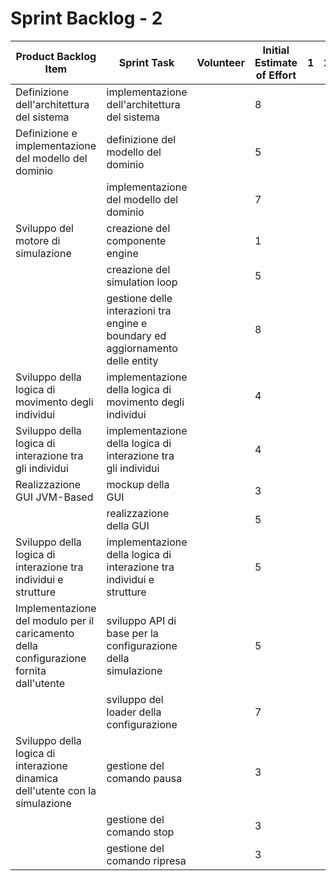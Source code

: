 # Sprint Backlog - 2

| Product Backlog Item                                         | Sprint Task                                                  | Volunteer | Initial Estimate of Effort | 1    | 2    | 3    | 4    | 5    |
| ------------------------------------------------------------ | ------------------------------------------------------------ | --------- | -------------------------- | ---- | ---- | ---- | ---- | ---- |
| Definizione dell'architettura del sistema                    | implementazione dell'architettura del sistema                |           | 8                          |      |      |      |      |      |
| Definizione e implementazione del modello del dominio        | definizione del modello del dominio                          |           | 5                          |      |      |      |      |      |
|                                                              | implementazione del modello del dominio                      |           | 7                          |      |      |      |      |      |
| Sviluppo del motore di simulazione                           | creazione del componente engine                              |           | 1                          |      |      |      |      |      |
|                                                              | creazione del simulation loop                                |           | 5                          |      |      |      |      |      |
|                                                              | gestione delle interazioni tra engine e boundary ed aggiornamento delle entity |           | 8                          |      |      |      |      |      |
| Sviluppo della logica di movimento degli individui           | implementazione della logica di movimento degli individui    |           | 4                          |      |      |      |      |      |
| Sviluppo della logica di interazione tra gli individui       | implementazione della logica di interazione tra gli individui |           | 4                          |      |      |      |      |      |
| Realizzazione GUI JVM-Based                                  | mockup della GUI                                             |           | 3                          |      |      |      |      |      |
|                                                              | realizzazione della GUI                                      |           | 5                          |      |      |      |      |      |
| Sviluppo della logica di interazione tra individui e strutture | implementazione della logica di interazione tra individui e strutture |           | 5                          |      |      |      |      |      |
| Implementazione del modulo per il caricamento della configurazione fornita dall'utente | sviluppo API di base per la configurazione della simulazione |           | 5                          |      |      |      |      |      |
|                                                              | sviluppo del loader della configurazione                     |           | 7                          |      |      |      |      |      |
| Sviluppo della logica di interazione dinamica dell'utente con la simulazione | gestione del comando pausa                                   |           | 3                          |      |      |      |      |      |
|                                                              | gestione del comando stop                                    |           | 3                          |      |      |      |      |      |
|                                                              | gestione del comando ripresa                                 |           | 3                          |      |      |      |      |      |

